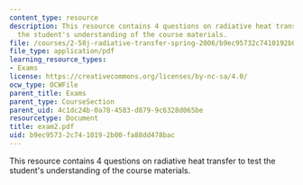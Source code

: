 ```yaml
---
content_type: resource
description: This resource contains 4 questions on radiative heat transfer to test
  the student's understanding of the course materials.
file: /courses/2-58j-radiative-transfer-spring-2006/b9ec95732c7410192b00fa88dd478bac_exam2.pdf
file_type: application/pdf
learning_resource_types:
- Exams
license: https://creativecommons.org/licenses/by-nc-sa/4.0/
ocw_type: OCWFile
parent_title: Exams
parent_type: CourseSection
parent_uid: 4c1dc24b-0a78-4583-d879-9c6328d065be
resourcetype: Document
title: exam2.pdf
uid: b9ec9573-2c74-1019-2b00-fa88dd478bac
---
```

This resource contains 4 questions on radiative heat transfer to test the student's understanding of the course materials.